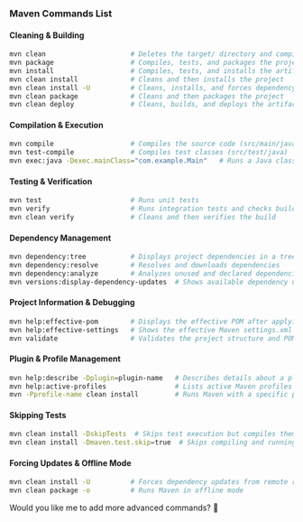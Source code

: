 ### **Maven Commands List**  

#### **Cleaning & Building**  
```bash
mvn clean                     # Deletes the target/ directory and compiled files  
mvn package                   # Compiles, tests, and packages the project (JAR/WAR)  
mvn install                   # Compiles, tests, and installs the artifact in the local repo  
mvn clean install             # Cleans and then installs the project  
mvn clean install -U          # Cleans, installs, and forces dependency updates  
mvn clean package             # Cleans and then packages the project  
mvn clean deploy              # Cleans, builds, and deploys the artifact to a remote repository  
```

#### **Compilation & Execution**  
```bash
mvn compile                   # Compiles the source code (src/main/java)  
mvn test-compile              # Compiles test classes (src/test/java)  
mvn exec:java -Dexec.mainClass="com.example.Main"   # Runs a Java class with main() method  
```

#### **Testing & Verification**  
```bash
mvn test                      # Runs unit tests  
mvn verify                    # Runs integration tests and checks build validity  
mvn clean verify              # Cleans and then verifies the build  
```

#### **Dependency Management**  
```bash
mvn dependency:tree           # Displays project dependencies in a tree format  
mvn dependency:resolve        # Resolves and downloads dependencies  
mvn dependency:analyze        # Analyzes unused and declared dependencies  
mvn versions:display-dependency-updates  # Shows available dependency updates  
```

#### **Project Information & Debugging**  
```bash
mvn help:effective-pom        # Displays the effective POM after applying inheritance  
mvn help:effective-settings   # Shows the effective Maven settings.xml configuration  
mvn validate                  # Validates the project structure and POM  
```

#### **Plugin & Profile Management**  
```bash
mvn help:describe -Dplugin=plugin-name   # Describes details about a plugin  
mvn help:active-profiles                 # Lists active Maven profiles  
mvn -Pprofile-name clean install         # Runs Maven with a specific profile  
```

#### **Skipping Tests**  
```bash
mvn clean install -DskipTests  # Skips test execution but compiles them  
mvn clean install -Dmaven.test.skip=true  # Skips compiling and running tests  
```

#### **Forcing Updates & Offline Mode**  
```bash
mvn clean install -U          # Forces dependency updates from remote repositories  
mvn clean package -o          # Runs Maven in offline mode  
```

Would you like me to add more advanced commands? 🚀
